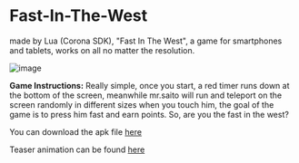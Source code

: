 Fast-In-The-West
================

made by Lua (Corona SDK), "Fast In The West", a game for smartphones and tablets, works on all no matter the resolution.

![image](https://www.dropbox.com/s/ddtk9jv00rxieap/fitw.png)

**Game Instructions:**
	Really simple, once you start, a red timer runs down at the bottom of the screen, meanwhile mr.saito will run and teleport on the screen randomly in different sizes when you touch him, the goal of the game is to press him fast and earn points.
	So, are you the fast in the west?
	
You can download the apk file
[here](https://dl.dropboxusercontent.com/u/96757029/apps/Fast%20in%20the%20West.apk)

Teaser animation can be found [here](http://www.newgrounds.com/dump/item/dca7afb3efcfeebab739de9f1d8622db)
